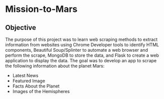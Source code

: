# Mission-to-Mars

## Objective
The purpose of this project was to learn web scraping methods to extract information from websites using Chrome Developer tools to identify HTML components, Beautiful Soup/Splinter to automate a web browser and perform the scrape, MongoDB to store the data, and Flask to create a web application  to display the data.  The goal was to develop an app to scrape the following information about the planet Mars:
- Latest News
- Featured Image
- Facts About the Planet
- Images of the Hemispheres
